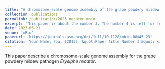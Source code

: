 ```yaml
---
title: "A chromosome-scale genome assembly of the grape powdery mildew pathogen Erysiphe necator reveals its genomic architecture and previously unknown features of its biology"
collection: publications
permalink: /publication/2023_necator_mbio
excerpt: 'This paper is about the number 3. The number 4 is left for future work.'
date: 2023-06-21
venue: 'mBio'
paperurl: 'https://journals.asm.org/doi/full/10.1128/mbio.00645-23'
citation: 'Your Name, You. (2015). &quot;Paper Title Number 3.&quot; <i>Journal 1</i>. 1(3).'
---
```

This paper describe a chromosome-scale genome assembly for the grape powdery mildew pathogen *Erysiphe necator*.
